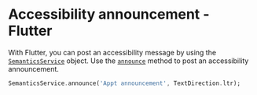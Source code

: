 # Accessibility announcement - Flutter

With Flutter, you can post an accessibility message by using the [`SemanticsService`](https://api.flutter.dev/flutter/semantics/SemanticsService-class.html) object. Use the [`announce`](https://api.flutter.dev/flutter/semantics/SemanticsService/announce.html) method to post an accessibility announcement.

```dart
SemanticsService.announce('Appt announcement', TextDirection.ltr);
```
